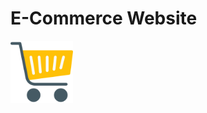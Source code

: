 # E-Commerce Website 
<img src="Frontend/src/Data/Images/logoShopping.png" alt="Logo" width="100" height="100"/>

